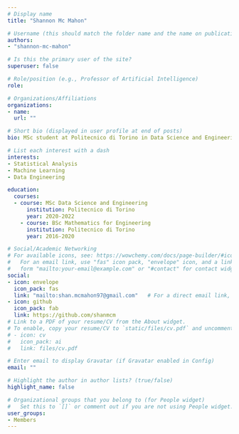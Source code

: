 ```yaml
---
# Display name
title: "Shannon Mc Mahon"

# Username (this should match the folder name and the name on publications)
authors:
- "shannon-mc-mahon"

# Is this the primary user of the site?
superuser: false

# Role/position (e.g., Professor of Artificial Intelligence)
role:

# Organizations/Affiliations
organizations:
- name: 
  url: ""

# Short bio (displayed in user profile at end of posts)
bio: MSc student at Politecnico di Torino in Data Science and Engineering.

# List each interest with a dash
interests:
- Statistical Analysis
- Machine Learning
- Data Engineering

education:
  courses:
  - course: MSc Data Science and Engineering
      institution: Politecnico di Torino
      year: 2020-2022
    - course: BSc Mathematics for Engineering
      institution: Politecnico di Torino
      year: 2016-2020

# Social/Academic Networking
# For available icons, see: https://wowchemy.com/docs/page-builder/#icons
#   For an email link, use "fas" icon pack, "envelope" icon, and a link in the
#   form "mailto:your-email@example.com" or "#contact" for contact widget.
social:
- icon: envelope
  icon_pack: fas
  link: "mailto:shan.mcmahon97@gmail.com"   # For a direct email link, use "mailto:test@example.org".
- icon: github
  icon_pack: fab
  link: https://github.com/shanmcm
# Link to a PDF of your resume/CV from the About widget.
# To enable, copy your resume/CV to `static/files/cv.pdf` and uncomment the lines below.
# - icon: cv
#   icon_pack: ai
#   link: files/cv.pdf

# Enter email to display Gravatar (if Gravatar enabled in Config)
email: ""

# Highlight the author in author lists? (true/false)
highlight_name: false

# Organizational groups that you belong to (for People widget)
#   Set this to `[]` or comment out if you are not using People widget.
user_groups:
- Members
---
```

